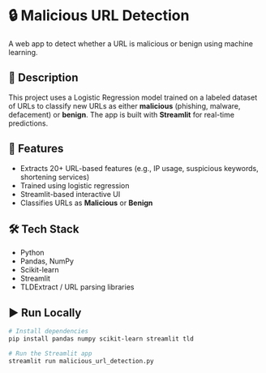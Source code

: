 # 🔒 Malicious URL Detection

A web app to detect whether a URL is malicious or benign using machine learning.

## 🧠 Description

This project uses a Logistic Regression model trained on a labeled dataset of URLs to classify new URLs as either **malicious** (phishing, malware, defacement) or **benign**. The app is built with **Streamlit** for real-time predictions.

## 🚀 Features

- Extracts 20+ URL-based features (e.g., IP usage, suspicious keywords, shortening services)
- Trained using logistic regression
- Streamlit-based interactive UI
- Classifies URLs as **Malicious** or **Benign**

## 🛠 Tech Stack

- Python  
- Pandas, NumPy  
- Scikit-learn  
- Streamlit  
- TLDExtract / URL parsing libraries

## ▶️ Run Locally

```bash
# Install dependencies
pip install pandas numpy scikit-learn streamlit tld

# Run the Streamlit app
streamlit run malicious_url_detection.py

